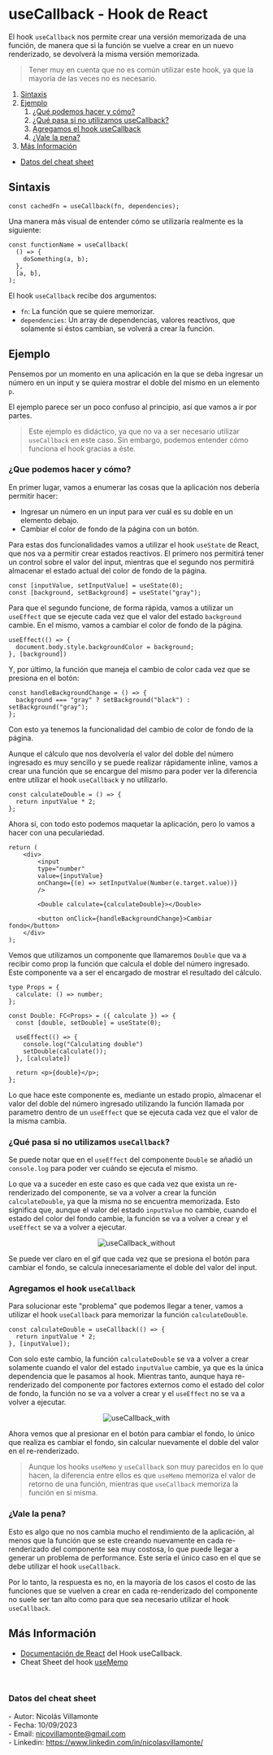 # useCallback - Hook de React

El hook `useCallback` nos permite crear una versión memorizada de una función, de manera que si la función se vuelve a crear en un nuevo renderizado, se devolverá la misma versión memorizada. 

> Tener muy en cuenta que no es común utilizar este hook, ya que la mayoría de las veces no es necesario.

1. [Sintaxis](#sintaxis)
2. [Ejemplo](#ejemplo)
   1. [¿Qué podemos hacer y cómo?](#que-podemos-hacer-y-como)
   2. [¿Qué pasa si no utilizamos useCallback?](#que-pasa-si-no-utilizamos-usecallback)
   3. [Agregamos el hook useCallback](#agregamos-el-hook-usecallback)
   4. [¿Vale la pena?](#vale-la-pena)
3. [Más Información](#mas-info)

- [Datos del cheat sheet](#cheat-sheet-data)

<h2 id="sintaxis">Sintaxis</h2>

```tsx
const cachedFn = useCallback(fn, dependencies);
```

Una manera más visual de entender cómo se utilizaría realmente es la siguiente:

```tsx
const functionName = useCallback(
  () => {
    doSomething(a, b);
  },
  [a, b],
);
```

El hook `useCallback` recibe dos argumentos:

- `fn`: La función que se quiere memorizar.
- `dependencies`: Un array de dependencias, valores reactivos, que solamente si éstos cambian, se volverá a crear la función.


<h2 id="ejemplo">Ejemplo</h2>

Pensemos por un momento en una aplicación en la que se deba ingresar un número en un input y se quiera mostrar el doble del mismo en un elemento `p`.

El ejemplo parece ser un poco confuso al principio, así que vamos a ir por partes.

> Este ejemplo es didáctico, ya que no va a ser necesario utilizar `useCallback` en este caso. Sin embargo, podemos entender cómo funciona el hook gracias a éste.

<h3 id="que-podemos-hacer-y-como">¿Que podemos hacer y cómo?</h3>

En primer lugar, vamos a enumerar las cosas que la aplicación nos debería permitir hacer:

- Ingresar un número en un input para ver cuál es su doble en un elemento debajo.
- Cambiar el color de fondo de la página con un botón.

Para estas dos funcionalidades vamos a utilizar el hook `useState` de React, que nos va a permitir crear estados reactivos. El primero nos permitirá tener un control sobre el valor del input, mientras que el segundo nos permitirá almacenar el estado actual del color de fondo de la página.

```tsx
const [inputValue, setInputValue] = useState(0);
const [background, setBackground] = useState("gray");
```

Para que el segundo funcione, de forma rápida, vamos a utilizar un `useEffect` que se ejecute cada vez que el valor del estado `background` cambie. En el mismo, vamos a cambiar el color de fondo de la página.

```tsx
useEffect(() => {
  document.body.style.backgroundColor = background;
}, [background])
```

Y, por último, la función que maneja el cambio de color cada vez que se presiona en el botón:

```tsx
const handleBackgroundChange = () => {
  background === "gray" ? setBackground("black") : setBackground("gray");
};
```

Con esto ya tenemos la funcionalidad del cambio de color de fondo de la página.

Aunque el cálculo que nos devolvería el valor del doble del número ingresado es muy sencillo y se puede realizar rápidamente inline, vamos a crear una función que se encargue del mismo para poder ver la diferencia entre utilizar el hook `useCallback` y no utilizarlo.

```tsx
const calculateDouble = () => {
  return inputValue * 2;
};
```

Ahora sí, con todo esto podemos maquetar la aplicación, pero lo vamos a hacer con una peculariedad. 

```tsx
return (
    <div>
        <input
        type="number"
        value={inputValue}
        onChange={(e) => setInputValue(Number(e.target.value))}
        />

        <Double calculate={calculateDouble}></Double>

        <button onClick={handleBackgroundChange}>Cambiar fondo</button>
    </div>
);
```

Vemos que utilizamos un componente que llamaremos `Double` que va a recibir como prop la función que calcula el doble del número ingresado. Este componente va a ser el encargado de mostrar el resultado del cálculo.

```tsx
type Props = {
  calculate: () => number;
};

const Double: FC<Props> = ({ calculate }) => {
  const [double, setDouble] = useState(0);

  useEffect(() => {
    console.log("Calculating double")
    setDouble(calculate());
  }, [calculate])

  return <p>{double}</p>;
};
```

Lo que hace este componente es, mediante un estado propio, almacenar el valor del doble del número ingresado utilizando la función llamada por parametro dentro de un `useEffect` que se ejecuta cada vez que el valor de la misma cambia.

<h3 id="que-pasa-si-no-utilizamos-usecallback">¿Qué pasa si no utilizamos <code>useCallback</code>?</h3>

Se puede notar que en el `useEffect` del componente `Double` se añadió un `console.log` para poder ver cuándo se ejecuta el mismo.

Lo que va a suceder en este caso es que cada vez que exista un re-renderizado del componente, se va a volver a crear la función `calculateDouble`, ya que la misma no se encuentra memorizada. Esto significa que, aunque el valor del estado `inputValue` no cambie, cuando el estado del color del fondo cambie, la función se va a volver a crear y el `useEffect` se va a volver a ejecutar.

<p align="center">
   <img src="https://github.com/nicovillamonte/code-cheat-sheet/assets/64659720/afe5b043-8d1d-40db-a7b4-322d9269eef7" alt="useCallback_without" />
</p>

Se puede ver claro en el gif que cada vez que se presiona el botón para cambiar el fondo, se calcula innecesariamente el doble del valor del input.

<h3 id="agregamos-el-hook-usecallback">Agregamos el hook <code>useCallback</code></h3>

Para solucionar este "problema" que podemos llegar a tener, vamos a utilizar el hook `useCallback` para memorizar la función `calculateDouble`.

```tsx
const calculateDouble = useCallback(() => {
  return inputValue * 2;
}, [inputValue]);
```

Con solo este cambio, la función `calculateDouble` se va a volver a crear solamente cuando el valor del estado `inputValue` cambie, ya que es la única dependencia que le pasamos al hook. Mientras tanto, aunque haya re-renderizado del componente por factores externos como el estado del color de fondo, la función no se va a volver a crear y el `useEffect` no se va a volver a ejecutar.

<p align="center">
   <img src="https://github.com/nicovillamonte/code-cheat-sheet/assets/64659720/b0c79900-45f4-44b5-8c27-76cad24e311f" alt="useCallback_with" />
</p>

Ahora vemos que al presionar en el botón para cambiar el fondo, lo único que realiza es cambiar el fondo, sin calcular nuevamente el doble del valor en el re-renderizado.


> Aunque los hooks `useMemo` y `useCallback` son muy parecidos en lo que hacen, la diferencia entre ellos es que `useMemo` memoriza el valor de retorno de una función, mientras que `useCallback` memoriza la función en sí misma.

<h3 id="vale-la-pena">¿Vale la pena?</h3>

Esto es algo que no nos cambia mucho el rendimiento de la aplicación, al menos que la función que se este creando nuevamente en cada re-renderizado del componente sea muy costosa, lo que puede llegar a generar un problema de performance. Este sería el único caso en el que se debe utilizar el hook `useCallback`.

Por lo tanto, la respuesta es no, en la mayoría de los casos el costo de las funciones que se vuelven a crear en cada re-renderizado del componente no suele ser tan alto como para que sea necesario utilizar el hook `useCallback`.

<h2 id="mas-info">Más Información</h2>

- [Documentación de React](https://react.dev/reference/react/useCallback) del Hook useCallback.
- Cheat Sheet del hook [useMemo](https://github.com/nicovillamonte/code-cheat-sheet/blob/main/React/useMemo%20Hook.md)

<br>

<h3 id="cheat-sheet-data">Datos del cheat sheet</h3>

\- Autor: Nicolás Villamonte <br>
\- Fecha: 10/09/2023 <br>
\- Email: nicovillamonte@gmail.com <br>
\- Linkedin: https://www.linkedin.com/in/nicolasvillamonte/ <br>



























